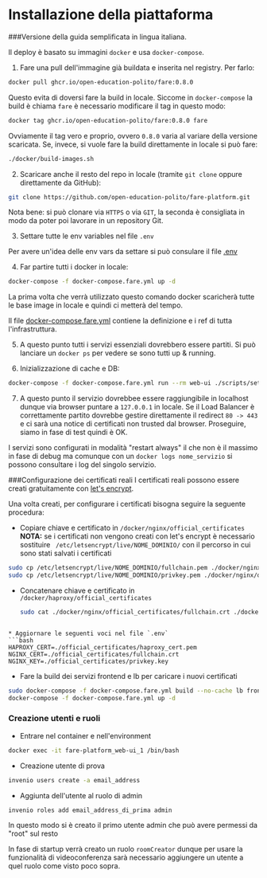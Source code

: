 # Installazione della piattaforma

###Versione della guida semplificata in lingua italiana. 

Il deploy è basato su immagini `docker` e usa `docker-compose`.

1. Fare una pull dell'immagine già buildata e inserita nel registry. Per farlo:

```bash
docker pull ghcr.io/open-education-polito/fare:0.8.0
```

Questo evita di doversi fare la build in locale. 
Siccome in `docker-compose` la build è chiama `fare` è necessario modificare il
tag in questo modo:

```bash
docker tag ghcr.io/open-education-polito/fare:0.8.0 fare
```

Ovviamente il tag vero e proprio, ovvero `0.8.0` varia al variare della
versione scaricata.
Se, invece, si vuole fare la build direttamente in locale si può fare:

```bash
./docker/build-images.sh
```

2. Scaricare anche il resto del repo in locale (tramite `git clone` oppure
   direttamente da GitHub):

```bash
git clone https://github.com/open-education-polito/fare-platform.git
```

Nota bene: si può clonare via `HTTPS` o via `GIT`, la seconda è consigliata in
modo da poter poi lavorare in un repository Git.

3. Settare tutte le env variables nel file `.env`

Per avere un'idea delle env vars da settare si può consulare il file
[.env](https://github.com/open-education-polito/fare-platform/blob/master/.env.example)

4. Far partire tutti i docker in locale:
 
```bash
docker-compose -f docker-compose.fare.yml up -d
```

La prima volta che verrà utilizzato questo comando docker scaricherà tutte le
base image in locale e quindi ci metterà del tempo. 

Il file
[docker-compose.fare.yml](https://github.com/open-education-polito/fare-platform/blob/master/docker-compose.fare.yml#L60)
contiene la definizione e i ref di tutta l'infrastruttura.

5. A questo punto tutti i servizi essenziali dovrebbero essere partiti. 
Si può lanciare un `docker ps` per vedere se sono tutti up & running.

6. Inizializzazione di cache e DB:

```bash
docker-compose -f docker-compose.fare.yml run --rm web-ui ./scripts/setup
```

7. A questo punto il servizio dovrebbee essere raggiungibile in localhost
   dunque via browser puntare a `127.0.0.1` in locale.
   Se il Load Balancer è correttamente partito dovrebbe gestire direttamente il
   redirect `80 -> 443` e ci sarà una notice di certificati non trusted dal
   browser. Proseguire, siamo in fase di test quindi è OK.

I servizi sono configurati in modalità "restart always" il che non è il massimo
in fase di debug ma comunque con un `docker logs nome_servizio` si possono
consultare i log del singolo servizio.

###Configurazione dei certificati reali
I certificati reali possono essere creati gratuitamente con [let's encrypt](https://letsencrypt.org/getting-started/).

Una volta creati, per configurare i certificati bisogna seguire la seguente procedura:

* Copiare chiave e certificato in  `/docker/nginx/official_certificates `
**NOTA:** se i certificati non vengono creati con let's encrypt è necessario sostituire ` /etc/letsencrypt/live/NOME_DOMINIO/` con il percorso in cui sono stati salvati i certificati

 ```bash
 sudo cp /etc/letsencrypt/live/NOME_DOMINIO/fullchain.pem ./docker/nginx/official_certificates/fullchain.crt
 sudo cp /etc/letsencrypt/live/NOME_DOMINIO/privkey.pem ./docker/nginx/official_certificates/privkey.key
   ```
* Concatenare chiave e certificato in `/docker/haproxy/official_certificates`
   ```bash
   sudo cat ./docker/nginx/official_certificates/fullchain.crt ./docker/nginx/official_certificates/privkey.key > ./docker/haproxy/official_certificates/haproxy_cert.pem
 ```
 
* Aggiornare le seguenti voci nel file `.env` 
 ```bash
HAPROXY_CERT=./official_certificates/haproxy_cert.pem
NGINX_CERT=./official_certificates/fullchain.crt
NGINX_KEY=./official_certificates/privkey.key
```

* Fare la build dei servizi frontend e lb per caricare i nuovi certificati
 ```bash
sudo docker-compose -f docker-compose.fare.yml build --no-cache lb frontend
docker-compose -f docker-compose.fare.yml up -d
```


### Creazione utenti e ruoli

* Entrare nel container e nell'environment 

```bash
docker exec -it fare-platform_web-ui_1 /bin/bash
```

* Creazione utente di prova 

```bash
invenio users create -a email_address
```

* Aggiunta dell'utente al ruolo di admin

```bash
invenio roles add email_address_di_prima admin
```

In questo modo si è creato il primo utente admin che può avere permessi da "root" sul resto

In fase di startup verrà creato un ruolo `roomCreator` dunque per usare la
funzionalità di videoconferenza sarà necessario aggiungere un utente a quel
ruolo come visto poco sopra.
